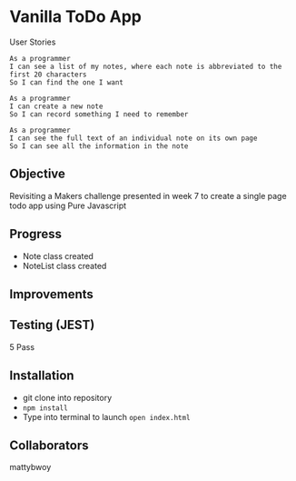 # Vanilla ToDo App

User Stories

```
As a programmer
I can see a list of my notes, where each note is abbreviated to the first 20 characters
So I can find the one I want

As a programmer
I can create a new note
So I can record something I need to remember

As a programmer
I can see the full text of an individual note on its own page
So I can see all the information in the note

```

## Objective
Revisiting a Makers challenge presented in week 7 to create a single page todo app using Pure Javascript

## Progress
- Note class created
- NoteList class created

## Improvements

## Testing (JEST)
5 Pass

## Installation
- git clone into repository
- ```npm install```
- Type into terminal to launch ```open index.html```


## Collaborators
mattybwoy